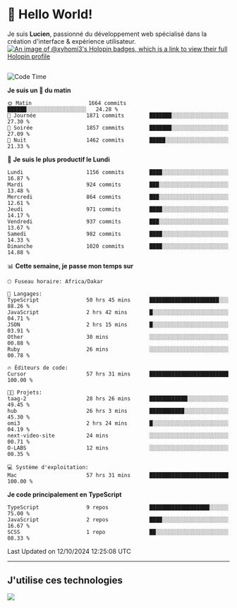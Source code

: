 # 👋 Hello World!

Je suis **Lucien**, passionné du développement web spécialisé dans la création d'interface & expérience utilisateur.
[![An image of @xyhomi3's Holopin badges, which is a link to view their full Holopin profile](https://holopin.me/xyhomi3)](https://holopin.io/@xyhomi3)

##

<!--START_SECTION:waka-->
![Code Time](http://img.shields.io/badge/Code%20Time-2%2C275%20hrs%2038%20mins-blue)

**Je suis un 🐤 du matin** 

```text
🌞 Matin                  1664 commits        ██████░░░░░░░░░░░░░░░░░░░   24.28 % 
🌆 Journée                1871 commits        ███████░░░░░░░░░░░░░░░░░░   27.30 % 
🌃 Soirée                 1857 commits        ███████░░░░░░░░░░░░░░░░░░   27.09 % 
🌙 Nuit                   1462 commits        █████░░░░░░░░░░░░░░░░░░░░   21.33 % 
```
📅 **Je suis le plus productif le Lundi** 

```text
Lundi                    1156 commits        ████░░░░░░░░░░░░░░░░░░░░░   16.87 % 
Mardi                    924 commits         ███░░░░░░░░░░░░░░░░░░░░░░   13.48 % 
Mercredi                 864 commits         ███░░░░░░░░░░░░░░░░░░░░░░   12.61 % 
Jeudi                    971 commits         ████░░░░░░░░░░░░░░░░░░░░░   14.17 % 
Vendredi                 937 commits         ███░░░░░░░░░░░░░░░░░░░░░░   13.67 % 
Samedi                   982 commits         ████░░░░░░░░░░░░░░░░░░░░░   14.33 % 
Dimanche                 1020 commits        ████░░░░░░░░░░░░░░░░░░░░░   14.88 % 
```


📊 **Cette semaine, je passe mon temps sur** 

```text
🕑︎ Fuseau horaire: Africa/Dakar

💬 Langages: 
TypeScript               50 hrs 45 mins      ██████████████████████░░░   88.26 % 
JavaScript               2 hrs 42 mins       █░░░░░░░░░░░░░░░░░░░░░░░░   04.71 % 
JSON                     2 hrs 15 mins       █░░░░░░░░░░░░░░░░░░░░░░░░   03.91 % 
Other                    30 mins             ░░░░░░░░░░░░░░░░░░░░░░░░░   00.88 % 
Ruby                     26 mins             ░░░░░░░░░░░░░░░░░░░░░░░░░   00.78 % 

🔥 Éditeurs de code: 
Cursor                   57 hrs 31 mins      █████████████████████████   100.00 % 

🐱‍💻 Projets: 
taag-2                   28 hrs 26 mins      ████████████░░░░░░░░░░░░░   49.45 % 
hub                      26 hrs 3 mins       ███████████░░░░░░░░░░░░░░   45.30 % 
omi3                     2 hrs 24 mins       █░░░░░░░░░░░░░░░░░░░░░░░░   04.19 % 
next-video-site          24 mins             ░░░░░░░░░░░░░░░░░░░░░░░░░   00.71 % 
O-LABS                   12 mins             ░░░░░░░░░░░░░░░░░░░░░░░░░   00.35 % 

💻 Système d'exploitation: 
Mac                      57 hrs 31 mins      █████████████████████████   100.00 % 
```

**Je code principalement en TypeScript** 

```text
TypeScript               9 repos             ███████████████████░░░░░░   75.00 % 
JavaScript               2 repos             ████░░░░░░░░░░░░░░░░░░░░░   16.67 % 
SCSS                     1 repo              ██░░░░░░░░░░░░░░░░░░░░░░░   08.33 % 
```




 Last Updated on 12/10/2024 12:25:08 UTC
<!--END_SECTION:waka-->
---

## J'utilise ces technologies

<p align="left">
  <a href="https://skillicons.dev">
    <img src="https://skillicons.dev/icons?i=ts,js,md,scss,tailwind,react,docker,express,astro,vite,nextjs,vercel,figma,ableton" />
  </a>
</p>

